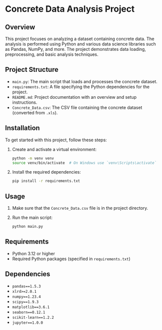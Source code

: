 # Concrete Data Analysis Project

## Overview

This project focuses on analyzing a dataset containing concrete data. The analysis is performed using Python and various data science libraries such as Pandas, NumPy, and more. The project demonstrates data loading, preprocessing, and basic analysis techniques.

## Project Structure

- `main.py`: The main script that loads and processes the concrete dataset.
- `requirements.txt`: A file specifying the Python dependencies for the project.
- `README.md`: Project documentation with an overview and setup instructions.
- `Concrete_Data.csv`: The CSV file containing the concrete dataset (converted from `.xls`).

## Installation

To get started with this project, follow these steps:

1. Create and activate a virtual environment:

    ```sh
    python -m venv venv
    source venv/bin/activate  # On Windows use `venv\Scripts\activate`
    ```

2. Install the required dependencies:

    ```sh
    pip install -r requirements.txt
    ```

## Usage

1. Make sure that the `Concrete_Data.csv` file is in the project directory.
2. Run the main script:

    ```sh
    python main.py
    ```

## Requirements

- Python 3.12 or higher
- Required Python packages (specified in `requirements.txt`)

## Dependencies

- `pandas==1.5.3`
- `xlrd>=2.0.1`
- `numpy==1.23.4`
- `scipy==1.9.3`
- `matplotlib==3.6.1`
- `seaborn==0.12.1`
- `scikit-learn==1.2.2`
- `jupyter==1.0.0`